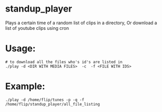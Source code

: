 standup_player
==============

Plays a certain time of a random list of clips in a directory, Or download a list of youtube clips using cron

# Usage:

	# to download all the files who's id's are listed in 
	./play -d <DIR WITH MEDIA FILES>  -c  -f <FILE WITH IDS>

# Example:

	./play -d /home/flip/tunes -p -q -f /home/flip/standup_player/all_file_listing
